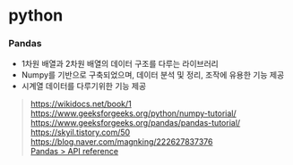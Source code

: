 # python


### Pandas
- 1차원 배열과 2차원 배열의 데이터 구조를 다루는 라이브러리
- Numpy를 기반으로 구축되었으며, 데이터 분석 및 정리, 조작에 유용한 기능 제공
- 시계열 데이터를 다루기위한 기능 제공

> https://wikidocs.net/book/1
> https://www.geeksforgeeks.org/python/numpy-tutorial/
> https://www.geeksforgeeks.org/pandas/pandas-tutorial/
> https://skyil.tistory.com/50
> https://blog.naver.com/magnking/222627837376 <br/>
> [Pandas > API reference](https://pandas.pydata.org/docs/reference/index.html)
